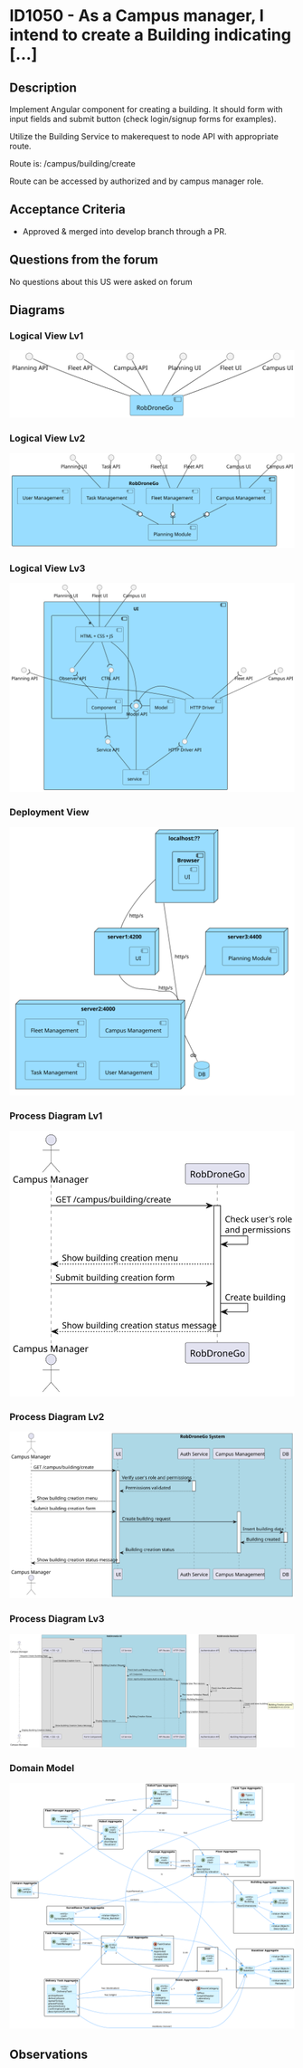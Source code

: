 # ID1050 - As a Campus manager, I intend to create a Building indicating [...]

## Description
Implement Angular component for creating a building. It should form with input fields and submit button (check login/signup forms for examples).

Utilize the Building Service to makerequest to node API with appropriate route.

Route is: /campus/building/create

Route can be accessed by authorized and by campus manager role.

## Acceptance Criteria
* Approved & merged into develop branch through a PR.

## Questions from the forum

No questions about this US were asked on forum


## Diagrams

### Logical View Lv1
![LV Lv1](../../Sprint%20B%20diagrams/level_1/Logical%20View%20Lv1.svg)

### Logical View Lv2
![LV Lv2](../../Sprint%20B%20diagrams/level_2/Logical%20View%20Lv2.svg)

### Logical View Lv3
![LV Lv3](../../Sprint%20B%20diagrams/level_3/Logical%20View%20lv3.svg)

### Deployment View
![DV Lv1](../../Sprint%20B%20diagrams/Physical%20View.svg)

### Process Diagram Lv1
![SD Lv1](./SD%20Lv1.svg)

### Process Diagram Lv2
![SD Lv2](./SD%20Lv2.svg)

### Process Diagram Lv3
![SD Lv3](./SD%20Lv3.svg)

### Domain Model
![DM](../../diagrams/DM.png)

## Observations